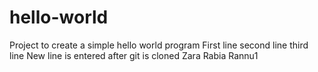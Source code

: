 # hello-world
Project to create a simple hello world program
First line 
second line 
third line 
New line is entered after git is cloned 
Zara 
Rabia 
Rannu1